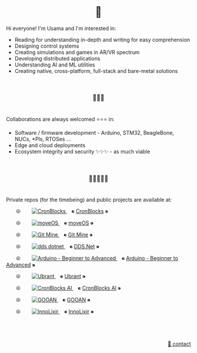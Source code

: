 <h1 align="center">👋</h1>

Hi everyone! I'm Usama and I'm interested in:

  - Reading for understanding in-depth and writing for easy comprehension
  - Designing control systems
  - Creating simulations and games in AR/VR spectrum
  - Developing distributed applications
  - Understanding AI and ML utilities
  - Creating native, cross-platform, full-stack and bare-metal solutions


&nbsp;

<h3 align="center">💞️💞️💞️</h3>

# 

Collaborations are always welcomed :star::star::star: in:
  - Software / firmware development - Arduino, STM32, BeagleBone, NUCs, \*PIs, RTOSes ...
  - Edge and cloud deployments
  - Ecosystem integrity and security ✨✨✨ - as much viable


&nbsp;

<h3 align="center">🌱🌱🌱🌱🌱</h3>

# 

Private repos (for the timebeing) and public projects are available at:

<p align="left">
  <!-- CronBlocks -->
  &nbsp;&nbsp;&nbsp;&nbsp; &nbsp;&nbsp;⦾&nbsp;&nbsp; &nbsp;&nbsp;&nbsp;&nbsp;
  <a href="https://github.com/cronblocks">
    <img src="https://avatars.githubusercontent.com/u/86520771?s=48&v=4" alt="CronBlocks" />
  </a>
  &nbsp;&nbsp; ⁌ <a href="https://github.com/cronblocks">CronBlocks</a> ⁍
  
  
  <!-- moveOS -->
  &nbsp;&nbsp;&nbsp;&nbsp; &nbsp;&nbsp;⦾&nbsp;&nbsp; &nbsp;&nbsp;&nbsp;&nbsp;
  <a href="https://github.com/move-os">
    <img src="https://avatars.githubusercontent.com/u/116582302?s=48&v=4" alt="moveOS" />
  </a>
  &nbsp;&nbsp; ⁌ <a href="https://github.com/move-os">moveOS</a> ⁍
  
  
  <!-- Git Mine -->
  &nbsp;&nbsp;&nbsp;&nbsp; &nbsp;&nbsp;⦾&nbsp;&nbsp; &nbsp;&nbsp;&nbsp;&nbsp;
  <a href="https://github.com/git-mine">
    <img src="https://avatars.githubusercontent.com/u/125908595?s=48&v=4" alt="Git Mine" />
  </a>
  &nbsp;&nbsp; ⁌ <a href="https://github.com/git-mine">Git Mine</a> ⁍
  
  
  <!-- DDS.Net -->
  &nbsp;&nbsp;&nbsp;&nbsp; &nbsp;&nbsp;⦾&nbsp;&nbsp; &nbsp;&nbsp;&nbsp;&nbsp;
  <a href="https://github.com/dds-dotnet">
    <img src="https://avatars.githubusercontent.com/u/125957062?s=48&v=4" alt="dds dotnet" />
  </a>
  &nbsp;&nbsp; ⁌ <a href="https://github.com/dds-dotnet">DDS.Net</a> ⁍
  
  
  <!-- Arduino - Beginner to Advanced -->
  &nbsp;&nbsp;&nbsp;&nbsp; &nbsp;&nbsp;⦾&nbsp;&nbsp; &nbsp;&nbsp;&nbsp;&nbsp;
  <a href="https://github.com/arduino-ba">
    <img src="https://avatars.githubusercontent.com/u/121078777?s=48&v=4" alt="Arduino - Beginner to Advanced" />
  </a>
  &nbsp;&nbsp; ⁌ <a href="https://github.com/arduino-ba">Arduino - Beginner to Advanced</a> ⁍
  
  
  <!-- Ubrant -->
  &nbsp;&nbsp;&nbsp;&nbsp; &nbsp;&nbsp;⦾&nbsp;&nbsp; &nbsp;&nbsp;&nbsp;&nbsp;
  <a href="https://github.com/ubrant">
    <img src="https://avatars.githubusercontent.com/u/87671848?s=48&v=4" alt="Ubrant" />
  </a>
  &nbsp;&nbsp; ⁌ <a href="https://github.com/ubrant">Ubrant</a> ⁍
  
  
  <!-- CronBlocks AI -->
  &nbsp;&nbsp;&nbsp;&nbsp; &nbsp;&nbsp;⦾&nbsp;&nbsp; &nbsp;&nbsp;&nbsp;&nbsp;
  <a href="https://github.com/cronblocks-ai">
    <img src="https://avatars.githubusercontent.com/u/103107980?s=48&v=4" alt="CronBlocks AI" />
  </a>
  &nbsp;&nbsp; ⁌ <a href="https://github.com/cronblocks-ai">CronBlocks AI</a> ⁍
  
  
  <!-- GOOAN -->
  &nbsp;&nbsp;&nbsp;&nbsp; &nbsp;&nbsp;⦾&nbsp;&nbsp; &nbsp;&nbsp;&nbsp;&nbsp;
  <a href="https://github.com/gooan">
    <img src="https://avatars.githubusercontent.com/u/87671960?s=48&v=4" alt="GOOAN" />
  </a>
  &nbsp;&nbsp; ⁌ <a href="https://github.com/gooan">GOOAN</a> ⁍
  
  
  <!-- InnoLixir -->
  &nbsp;&nbsp;&nbsp;&nbsp; &nbsp;&nbsp;⦾&nbsp;&nbsp; &nbsp;&nbsp;&nbsp;&nbsp;
  <a href="https://github.com/innolixir">
    <img src="https://avatars.githubusercontent.com/u/85053112?s=48&v=4" alt="InnoLixir" />
  </a>
  &nbsp;&nbsp; ⁌ <a href="https://github.com/innolixir">InnoLixir</a> ⁍
</p>


&nbsp;

# 
<p align="right"><a href="https://www.linkedin.com/in/usa-m">&#128231; contact</a></p>
